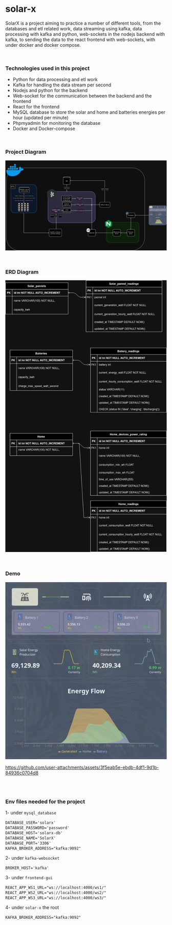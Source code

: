 # solar-x
SolarX is a project aiming to practice a number of different tools, from the databases and etl related work, data streaming using kafka, data processing with kafka and python, web-sockets in the nodejs backend with kafka, to sending the data to the react frontend with web-sockets, with under docker and docker compose.

<br/>

### Technologies used in this project
- Python for data processing and etl work
- Kafka for handling the data stream per second
- Nodejs and python for the backend
- Web-socket for the communication between the backend and the frontend
- React for the frontend
- MySQL database to store the solar and home and batteries energies per hour (updated per minute)
- Phpmyadmin for monitoring the database
- Docker and Docker-compose

<br/>

### Project Diagram
![](images/solarx.drawio2.png)

<br/>

### ERD Diagram
![](images/erd-solarx.drawio.png)

<br/>

### Demo

![](images/frontend2.png)





https://github.com/user-attachments/assets/3f5eab5e-ebdb-4df1-9d1b-84936c0704d8


<br/>
<br/>

### Env files needed for the project

1- under `mysql_database`
```env
DATABASE_USER='solarx'
DATABASE_PASSWORD='password'
DATABASE_HOST='solarx-db'
DATABASE_NAME='SolarX'
DATABASE_PORT='3306'
KAFKA_BROKER_ADDRESS="kafka:9092" 
```


2- under `kafka-websocket`
```env
BROKER_HOST='kafka'
```


3- under `frontend-gui`
```env
REACT_APP_WS1_URL="ws://localhost:4000/ws1/"
REACT_APP_WS2_URL="ws://localhost:4000/ws2/"
REACT_APP_WS3_URL="ws://localhost:4000/ws3/"
```

4- under `solar-x` the root
```env
KAFKA_BROKER_ADDRESS="kafka:9092"
```